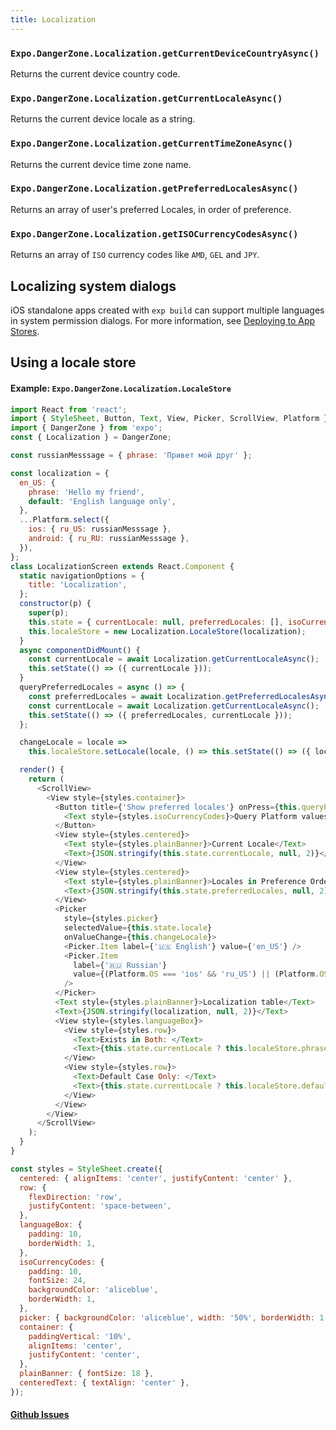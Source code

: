 ```yaml
---
title: Localization
---
```


### `Expo.DangerZone.Localization.getCurrentDeviceCountryAsync()`

Returns the current device country code.

### `Expo.DangerZone.Localization.getCurrentLocaleAsync()`

Returns the current device locale as a string.

### `Expo.DangerZone.Localization.getCurrentTimeZoneAsync()`

Returns the current device time zone name.

### `Expo.DangerZone.Localization.getPreferredLocalesAsync()`

Returns an array of user's preferred Locales, in order of preference.

### `Expo.DangerZone.Localization.getISOCurrencyCodesAsync()`

Returns an array of `ISO` currency codes like `AMD`, `GEL` and `JPY`.

## Localizing system dialogs

iOS standalone apps created with `exp build` can support multiple languages in system permission dialogs. For more information, see [Deploying to App Stores](../../distribution/app-stores/).

## Using a locale store

#### Example: `Expo.DangerZone.Localization.LocaleStore`

```javascript
import React from 'react';
import { StyleSheet, Button, Text, View, Picker, ScrollView, Platform } from 'react-native';
import { DangerZone } from 'expo';
const { Localization } = DangerZone;

const russianMesssage = { phrase: 'Привет мой друг' };

const localization = {
  en_US: {
    phrase: 'Hello my friend',
    default: 'English language only',
  },
  ...Platform.select({
    ios: { ru_US: russianMesssage },
    android: { ru_RU: russianMesssage },
  }),
};
class LocalizationScreen extends React.Component {
  static navigationOptions = {
    title: 'Localization',
  };
  constructor(p) {
    super(p);
    this.state = { currentLocale: null, preferredLocales: [], isoCurrencyCodes: [] };
    this.localeStore = new Localization.LocaleStore(localization);
  }
  async componentDidMount() {
    const currentLocale = await Localization.getCurrentLocaleAsync();
    this.setState(() => ({ currentLocale }));
  }
  queryPreferredLocales = async () => {
    const preferredLocales = await Localization.getPreferredLocalesAsync();
    const currentLocale = await Localization.getCurrentLocaleAsync();
    this.setState(() => ({ preferredLocales, currentLocale }));
  };

  changeLocale = locale =>
    this.localeStore.setLocale(locale, () => this.setState(() => ({ locale })));

  render() {
    return (
      <ScrollView>
        <View style={styles.container}>
          <Button title={'Show preferred locales'} onPress={this.queryPreferredLocales}>
            <Text style={styles.isoCurrencyCodes}>Query Platform values</Text>
          </Button>
          <View style={styles.centered}>
            <Text style={styles.plainBanner}>Current Locale</Text>
            <Text>{JSON.stringify(this.state.currentLocale, null, 2)}</Text>
          </View>
          <View style={styles.centered}>
            <Text style={styles.plainBanner}>Locales in Preference Order</Text>
            <Text>{JSON.stringify(this.state.preferredLocales, null, 2)}</Text>
          </View>
          <Picker
            style={styles.picker}
            selectedValue={this.state.locale}
            onValueChange={this.changeLocale}>
            <Picker.Item label={'🇺🇸 English'} value={'en_US'} />
            <Picker.Item
              label={'🇷🇺 Russian'}
              value={(Platform.OS === 'ios' && 'ru_US') || (Platform.OS === 'android' && 'ru_RU')}
            />
          </Picker>
          <Text style={styles.plainBanner}>Localization table</Text>
          <Text>{JSON.stringify(localization, null, 2)}</Text>
          <View style={styles.languageBox}>
            <View style={styles.row}>
              <Text>Exists in Both: </Text>
              <Text>{this.state.currentLocale ? this.localeStore.phrase : ''}</Text>
            </View>
            <View style={styles.row}>
              <Text>Default Case Only: </Text>
              <Text>{this.state.currentLocale ? this.localeStore.default : ''}</Text>
            </View>
          </View>
        </View>
      </ScrollView>
    );
  }
}

const styles = StyleSheet.create({
  centered: { alignItems: 'center', justifyContent: 'center' },
  row: {
    flexDirection: 'row',
    justifyContent: 'space-between',
  },
  languageBox: {
    padding: 10,
    borderWidth: 1,
  },
  isoCurrencyCodes: {
    padding: 10,
    fontSize: 24,
    backgroundColor: 'aliceblue',
    borderWidth: 1,
  },
  picker: { backgroundColor: 'aliceblue', width: '50%', borderWidth: 1 },
  container: {
    paddingVertical: '10%',
    alignItems: 'center',
    justifyContent: 'center',
  },
  plainBanner: { fontSize: 18 },
  centeredText: { textAlign: 'center' },
});
```

#### [Github Issues](https://github.com/expo/expo/labels/Localization)